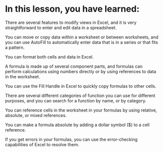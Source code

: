 # In this lesson, you have learned: 

There are several features to modify views in Excel, and it is very straightforward to enter and edit data in a spreadsheet. 

You can move or copy data within a worksheet or between worksheets, and you can use AutoFill to automatically enter data that is in a series or that fits a pattern. 

You can format both cells and data in Excel. 

A formula is made up of several component parts, and formulas can perform calculations using numbers directly or by using references to data in the worksheet. 

You can use the Fill Handle in Excel to quickly copy formulas to other cells. 

There are several different categories of function you can use for different purposes, and you can search for a function by name, or by category. 

You can reference cells in the worksheet in your formulas by using relative, absolute, or mixed references. 

You can make a formula absolute by adding a dollar symbol ($) to a cell reference. 

If you get errors in your formulas, you can use the error-checking capabilities of Excel to resolve them. 